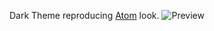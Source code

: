 Dark Theme reproducing <a href="https://atom.io/">Atom</a> look. 
![Preview](https://github.com/alanlanglois/fd_themes/blob/master/preview.png?raw=true)
